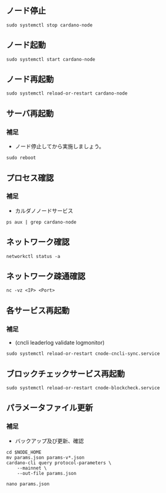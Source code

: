 ## ノード停止
```
sudo systemctl stop cardano-node
```

## ノード起動
```
sudo systemctl start cardano-node
```

## ノード再起動
```
sudo systemctl reload-or-restart cardano-node
```

## サーバ再起動
### 補足
- ノード停止してから実施しましょう。
```
sudo reboot
```

## プロセス確認
### 補足
- カルダノノードサービス
```
ps aux | grep cardano-node
```

## ネットワーク確認
```
networkctl status -a
```

## ネットワーク疎通確認
```
nc -vz <IP> <Port>
```

## 各サービス再起動
### 補足
- (cncli leaderlog validate logmonitor)
```
sudo systemctl reload-or-restart cnode-cncli-sync.service
```

## ブロックチェックサービス再起動
```
sudo systemctl reload-or-restart cnode-blockcheck.service
```

## パラメータファイル更新
### 補足
- バックアップ及び更新、確認
```
cd $NODE_HOME
mv params.json params-v*.json
cardano-cli query protocol-parameters \
    --mainnet \
    --out-file params.json
```
```
nano params.json
```
